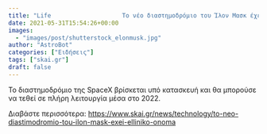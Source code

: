 ```yaml
---
title: "Life                    Το νέο διαστημοδρόμιο του Ίλον Μασκ έχει ελληνικό όνομα"
date: 2021-05-31T15:54:26+00:00
images:
  - "images/post/shutterstock_elonmusk.jpg"
author: "AstroBot"
categories: ["Ειδήσεις"]
tags: ["skai.gr"]
draft: false
---
```


Το διαστημοδρόμιο της SpaceX βρίσκεται υπό κατασκευή και θα μπορούσε να τεθεί σε πλήρη λειτουργία μέσα στο 2022.

Διαβάστε περισσότερα: https://www.skai.gr/news/technology/to-neo-diastimodromio-tou-ilon-mask-exei-elliniko-onoma
